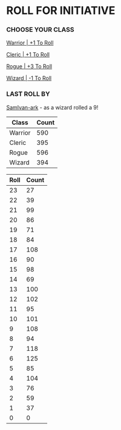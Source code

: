 # ROLL FOR INITIATIVE
### CHOOSE YOUR CLASS

[Warrior | +1 To Roll](https://github.com/benjaminsampica/benjaminsampica/issues/new?title=roll%7Cwarrior&body=Just+click+%27Submit+new+issue%27.)

[Cleric | +1 To Roll](https://github.com/benjaminsampica/benjaminsampica/issues/new?title=roll%7Ccleric&body=Just+click+%27Submit+new+issue%27.)

[Rogue | +3 To Roll](https://github.com/benjaminsampica/benjaminsampica/issues/new?title=roll%7Crogue&body=Just+click+%27Submit+new+issue%27.)

[Wizard | -1 To Roll](https://github.com/benjaminsampica/benjaminsampica/issues/new?title=roll%7Cwizard&body=Just+click+%27Submit+new+issue%27.)
### LAST ROLL BY
[SamIvan-ark](https://www.github.com/SamIvan-ark) - as a wizard rolled a 9!

|Class|Count|
|-|-|
|Warrior|590|
|Cleric|395|
|Rogue|596|
|Wizard|394|

|Roll|Count|
|-|-|
|23|27
|22|39
|21|99
|20|86
|19|71
|18|84
|17|108
|16|90
|15|98
|14|69
|13|100
|12|102
|11|95
|10|101
|9|108
|8|94
|7|118
|6|125
|5|85
|4|104
|3|76
|2|59
|1|37
|0|0
